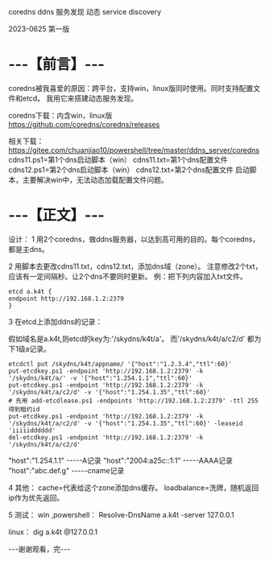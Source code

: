 ﻿---
layout: default
permalink: /k4t2/
---



coredns ddns 服务发现 动态 service discovery

2023-0625 第一版


# ---【前言】---
coredns被我喜爱的原因：跨平台，支持win，linux版同时使用。同时支持配置文件和etcd。
我用它来搭建动态服务发现。

coredns下载：内含win，linux版
https://github.com/coredns/coredns/releases


相关下载：
https://gitee.com/chuanjiao10/powershell/tree/master/ddns_server/coredns
cdns11.ps1=第1个dns启动脚本（win）
cdns11.txt=第1个dns配置文件
cdns12.ps1=第2个dns启动脚本（win）
cdns12.txt=第2个dns配置文件
启动脚本，主要解决win中，无法动态加载配置文件问题。


# ---【正文】---

设计：
1 用2个coredns，做ddns服务器，以达到高可用的目的。每个coredns，都是主dns。

2 用脚本去更改cdns11.txt，cdns12.txt，添加dns域（zone）。
注意修改2个txt，应该有一定间隔秒。让2个dns不要同时更新。
例：把下列内容加入txt文件。

```
etcd a.k4t {
endpoint http://192.168.1.2:2379
}

```

3 在etcd上添加ddns的记录：

假如域名是a.k4t,则etcd的key为:'/skydns/k4t/a'。
而'/skydns/k4t/a/c2/d' 都为下1级a记录。


```
etcdctl put /skydns/k4t/appname/ '{"host":"1.2.3.4","ttl":60}'
put-etcdkey.ps1 -endpoint 'http://192.168.1.2:2379' -k '/skydns/k4t/a/' -v '{"host":"1.254.1.1","ttl":60}'
put-etcdkey.ps1 -endpoint 'http://192.168.1.2:2379' -k '/skydns/k4t/a/c2/d' -v '{"host":"1.254.1.35","ttl":60}'
# 先用 add-etcdlease.ps1 -endpoints 'http://192.168.1.2:2379' -ttl 255 得到租约id
put-etcdkey.ps1 -endpoint 'http://192.168.1.2:2379' -k '/skydns/k4t/a/c2/d' -v '{"host":"1.254.1.35","ttl":60}' -leaseid 'iiiiidddddd'
del-etcdkey.ps1 -endpoint 'http://192.168.1.2:2379' -k '/skydns/k4t/a/c2/d'
```



"host":"1.254.1.1" -----A记录
"host":"2004:a25c::1:1" -----AAAA记录
"host":"abc.def.g" -----cname记录

4 其他：
cache=代表给这个zone添加dns缓存。
loadbalance=洗牌，随机返回ip作为优先返回。



5 测试：
win ,powershell：
Resolve-DnsName a.k4t -server 127.0.0.1

linux：
dig a.k4t @127.0.0.1


---谢谢观看，完---

